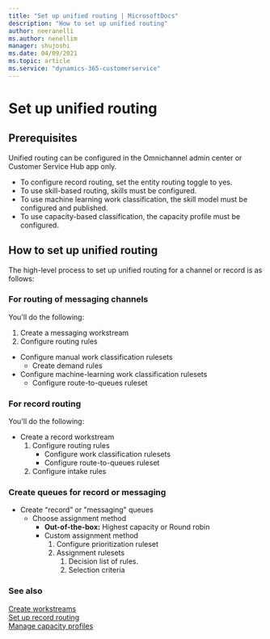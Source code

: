 ```yaml
---
title: "Set up unified routing | MicrosoftDocs"
description: "How to set up unified routing"
author: neeranelli
ms.author: nenellim
manager: shujoshi
ms.date: 04/09/2021
ms.topic: article
ms.service: "dynamics-365-customerservice"
---
```


# Set up unified routing

## Prerequisites

Unified routing can be configured in the Omnichannel admin center or Customer Service Hub app only.

- To configure record routing, set the entity routing toggle to yes.
- To use skill-based routing, skills must be configured.
- To use machine learning work classification, the skill model must be configured and published.
- To use capacity-based classification, the capacity profile must be configured.

## How to set up unified routing

The high-level process to set up unified routing for a channel or record is as follows:

### For routing of messaging channels

You'll do the following:

1. Create a messaging workstream
2. Configure routing rules
  - Configure manual work classification rulesets
    - Create demand rules
  - Configure machine-learning work classification rulesets
    - Configure route-to-queues ruleset

### For record routing

You'll do the following:

- Create a record workstream
   1. Configure routing rules
      - Configure work classification rulesets
      - Configure route-to-queues ruleset
   2. Configure intake rules

### Create queues for record or messaging

- Create “record” or "messaging" queues
  - Choose assignment method
     - **Out-of-the-box:** Highest capacity or Round robin
     - Custom assignment method
        1. Configure prioritization ruleset
        2. Assignment rulesets
           1. Decision list of rules.
           2. Selection criteria




### See also

[Create workstreams](create-workstreams.md)  
[Set up record routing](set-up-record-routing.md)  
[Manage capacity profiles](capacity-profiles.md)  